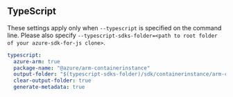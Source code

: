 ## TypeScript

These settings apply only when `--typescript` is specified on the command line.
Please also specify `--typescript-sdks-folder=<path to root folder of your azure-sdk-for-js clone>`.

``` yaml $(typescript)
typescript:
  azure-arm: true
  package-name: "@azure/arm-containerinstance"
  output-folder: "$(typescript-sdks-folder)/sdk/containerinstance/arm-containerinstance"
  clear-output-folder: true
  generate-metadata: true
```
